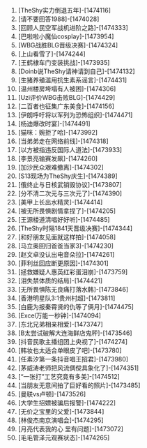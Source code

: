 
1. [TheShy实力倒退五年]-[1474116]
1. [请不要回答1988]-[1474028]
1. [回顾人民空军战机进阶之路]-[1474333]
1. [巴啦啦小魔仙cosplay]-[1473954]
1. [WBG战胜BLG晋级决赛]-[1474324]
1. [上山看雪了]-[1474244]
1. [王鹤棣车门变装挑战]-[1473935]
1. [Doinb说TheShy请神请到自己]-[1474132]
1. [生猪养殖滥用抗生素系谣言]-[1474431]
1. [温州楼房垮塌有人被困]-[1474306]
1. [Uzi评价WBG击败BLG]-[1474429]
1. [二百者也征集广东美食]-[1474156]
1. [伊朗呼吁将以军列为恐怖组织]-[1474471]
1. [杨迪爆改时宴]-[1474491]
1. [猫咪：婉拒了哈]-[1473992]
1. [当弟弟走在网络前线]-[1474318]
1. [以方被指违反国际人道法]-[1473933]
1. [李景亮输赛发飙]-[1474260]
1. [加沙民众艰难撤离]-[1474302]
1. [S13现场为TheShy庆生]-[1474389]
1. [俄终止与日核武销毁协议]-[1473807]
1. [分不清二次元与三次元了]-[1474390]
1. [美甲上长出水精灵]-[1474414]
1. [被无所畏惧剧情拿捏了]-[1474205]
1. [王源楼道清唱好好听]-[1474485]
1. [TheShy时隔1841天晋级决赛]-[1474344]
1. [和好朋友见面就这样拍]-[1474058]
1. [马立奥回归爸爸当家3]-[1474230]
1. [赵文卓没认出电音朵拉]-[1474261]
1. [菲利丝回应断更原因]-[1474301]
1. [拯救嫌疑人惠英红彩蛋泪崩]-[1473759]
1. [泪失禁体质的结局]-[1474421]
1. [无所畏惧陈无良痛打落水韩]-[1473846]
1. [香港明星队3:1贵州村超]-[1473811]
1. [白鹿为报秦霄贤的仇等了俩月]-[1474475]
1. [Excel万能一秒钟]-[1474094]
1. [东北兄弟相亲相爱]-[1473747]
1. [B太尝试破解大连海鲜店鬼秤]-[1473546]
1. [抖音民歌主播组团上央视了]-[1474274]
1. [韩妆也太适合单眼皮了吧]-[1473780]
1. [任素汐第一条抖音唱王招君]-[1473980]
1. [茅威涛老师把风流倜傥具象化了]-[1474351]
1. [“一张打”工艺究竟有多美]-[1474512]
1. [当朋友无意间拍了巨好看的照片]-[1473485]
1. [曼联vs卢顿]-[1473526]
1. [大学生招嫖被骗后报警]-[1474222]
1. [无价之宝里的父爱]-[1473844]
1. [林俊杰南京演唱会]-[1474295]
1. [月亮代表我的心 里有问题]-[1473072]
1. [毛毛管泽元观赛状态]-[1474265]